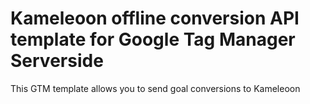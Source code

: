 # Kameleoon offline conversion API template for Google Tag Manager Serverside
This GTM template allows you to send goal conversions to Kameleoon
